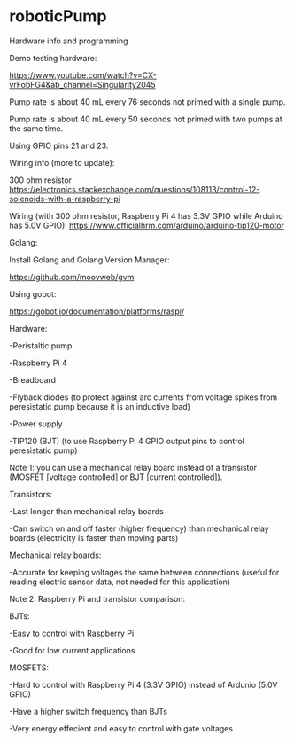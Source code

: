 # roboticPump
Hardware info and programming

Demo testing hardware:

https://www.youtube.com/watch?v=CX-vrFobFG4&ab_channel=Singularity2045

Pump rate is about 40 mL every 76 seconds not primed with a single pump.

Pump rate is about 40 mL every 50 seconds not primed with two pumps at the same time.

Using GPIO pins 21 and 23.

Wiring info (more to update):

300 ohm resistor
https://electronics.stackexchange.com/questions/108113/control-12-solenoids-with-a-raspberry-pi

Wiring (with 300 ohm resistor, Raspberry Pi 4 has 3.3V GPIO while Arduino has 5.0V GPIO):
https://www.officialhrm.com/arduino/arduino-tip120-motor

Golang:

Install Golang and Golang Version Manager:

https://github.com/moovweb/gvm

Using gobot:

https://gobot.io/documentation/platforms/raspi/

Hardware:

-Peristaltic pump

-Raspberry Pi 4

-Breadboard

-Flyback diodes (to protect against arc currents from voltage spikes from peresistatic pump because it is an inductive load)

-Power supply

-TIP120 (BJT) (to use Raspberry Pi 4 GPIO output pins to control peresistatic pump)

Note 1: you can use a mechanical relay board instead of a transistor (MOSFET [voltage controlled] or BJT [current controlled]).

Transistors:

-Last longer than mechanical relay boards

-Can switch on and off faster (higher frequency) than mechanical relay boards (electricity is faster than moving parts)

Mechanical relay boards:

-Accurate for keeping voltages the same between connections (useful for reading electric sensor data, not needed for this application)

Note 2: Raspberry Pi and transistor comparison:

BJTs:

-Easy to control with Raspberry Pi

-Good for low current applications

MOSFETS:

-Hard to control with Raspberry Pi 4 (3.3V GPIO) instead of Ardunio (5.0V GPIO)

-Have a higher switch frequency than BJTs

-Very energy effecient and easy to control with gate voltages
